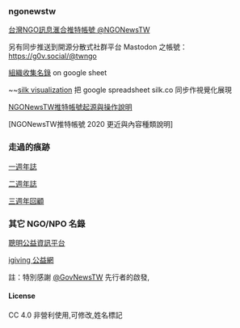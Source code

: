 ### ngonewstw

[台灣NGO訊息滙合推特帳號 @NGONewsTW](https://twitter.com/ngonewstw)

另有同步推送到開源分散式社群平台 Mastodon 之帳號：https://g0v.social/@twngo

[組織收集名錄](https://docs.google.com/spreadsheets/d/1BIPwaKGYTH_lwXFSKJi8P61Yaz1dKn9iO_UG5IWdu6M/edit?usp=sharing) on google sheet

~~[silk visualization](http://twngo.silk.co) 把 google spreadsheet silk.co 同步作視覺化展現

[NGONewsTW推特帳號起源與操作說明](http://self.jxtsai.info/2016/08/ngonewstw.html)

[NGONewsTW推特帳號 2020 更近與內容種類說明]

### 走過的痕跡

[一週年誌](https://to.twngo.xyz/06062017)

[二週年誌](https://to.twngo.xyz/08282018)

[三週年回顧](https://to.twngo.xyz/08272019)


### 其它 NGO/NPO 名錄
[聰明公益資訊平台](http://www.smartdonor.tw/)

[igiving 公益網](https://www.igiving.org.tw)

註：特別感謝 [@GovNewsTW](https://twitter.com/govnewstw) 先行者的啟發,

#### License
CC 4.0 非營利使用,可修改,姓名標記
